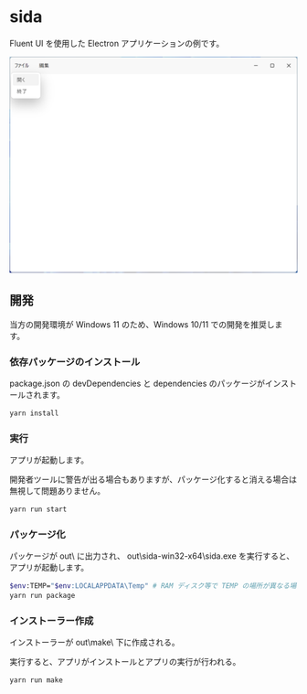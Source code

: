 # sida
Fluent UI を使用した Electron アプリケーションの例です。

![sida](docs/screenshot.png)

## 開発
当方の開発環境が Windows 11 のため、Windows 10/11 での開発を推奨します。

### 依存パッケージのインストール
package.json の devDependencies と dependencies のパッケージがインストールされます。

```sh
yarn install
```

### 実行
アプリが起動します。

開発者ツールに警告が出る場合もありますが、パッケージ化すると消える場合は無視して問題ありません。

```sh
yarn run start
```

### パッケージ化
パッケージが out\ に出力され、
out\sida-win32-x64\sida.exe を実行すると、アプリが起動します。

```sh
$env:TEMP="$env:LOCALAPPDATA\Temp" # RAM ディスク等で TEMP の場所が異なる場合
yarn run package
```

### インストーラー作成
インストーラーが out\make\ 下に作成される。

実行すると、アプリがインストールとアプリの実行が行われる。

```sh
yarn run make
```